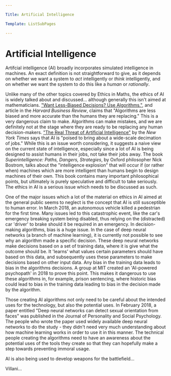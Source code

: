 ```yaml
---

Title: Artificial Intelligence

Template: ListSubPages

---
```




# Artificial Intelligence




Artifcial intelligence (AI) broadly incorporates simulated intelligence in machines. An
exact definition is not straightforward to give, as it depends on whether we want a system to *act* 
intelligently or *think* intelligently, and on whether we want the system to do this like a *human* or
 *rationally*.

Unlike many of the other topics covered by Ethics in Maths, the ethics of AI is widely talked about and discussed... although generally this isn't aimed at mathematicians. ["Want Less-Biased Decisions? Use Algorithms."](https://hbr.org/2018/07/want-less-biased-decisions-use-algorithms), and article in the *Harvard Business Review*, claims that "Algorithms are less biased and more accurate than the humans
they are replacing." This is a very dangerous claim to make. Algorithms can make mistakes, and we are definitely not at the stage where they are ready to be replacing any human decision-makers.  ["The Real Threat of Artificial Intelligence"](https://www.nytimes.com/2017/06/24/opinion/sunday/artificial-intelligence-economic-inequality.html) by the *New York Times*
 says that AI is "poised to bring about a wide-scale decimation of jobs." While this is an issue worth considering, it suggests a naive view on the current state of intelligence, especially since a lot of AI is being designed to assist humans in their jobs, not take their jobs away. The book *Superintelligence: Paths, Dangers, Strategies*, by Oxford philosopher Nick Bostrom, talks about the "intelligence explosion" that will occur if (or rather when) machines which are more intelligent than humans begin to design machines of their own. This book contains many important philosophical points, but ultimately is purely speculative and difficult to take seriously. The ethics in AI is a serious issue which needs to be discussed as such.

One of the major issues which a lot of the material on ethics in AI aimed at the general public seems to neglect is the concept that AI is still susceptible to human error. In March 2018, an autonomous vehicle killed a pedestrian for the first time. Many issues led to this catastrophic event, like the car's emergency breaking system being disabled, thus relying on the (distracted) car 'driver' to brake should it be required in an emergency. In decision-making algorithms, bias is a huge issue. In the case of deep neural networks (a branch of machine learning), it is currently not possible to see why an algorithm made a specific decision. These deep neural networks make decisions based on a set of training data, where it is give what the outcome should be. It 'learns' what values certain parameters should have based on this data, and subsequently uses these parameters to make decisions based on other input data. Any bias in the training data leads to bias in the algorithms decisions. A group at MIT created an 'AI-powered psychopath' in 2018 to prove this point. This makes it dangerous to use these algorithms in, for example, prison sentencing, where historic bias could lead to bias in the training data leading to bias in the decision made by the algorithm.

Those creating AI algorithms not only need to be careful about the intended uses for the technology, but also the potential uses. In February 2018, a paper entitled "Deep neural networks can detect sexual orientation from faces" was published in the Journal of Personality and Social Psychology. The people who wrote the paper used widely available deep neural networks to do the study - they didn't need very much understanding about how machine learning works in order to use it in this manner. The technical people creating the algorithms need to have an awareness about the potential uses of the tools they create so that they can hopefully make a step towards preventing immoral usage. 

AI is also being used to develop weapons for the battlefield...

Villani...


